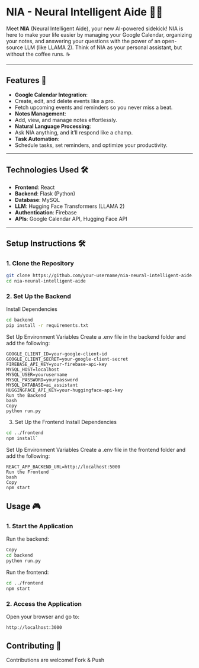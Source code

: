 # NIA - Neural Intelligent Aide 🤖✨

Meet **NIA** (Neural Intelligent Aide), your new AI-powered sidekick! NIA is here to make your life easier by managing your Google Calendar, organizing your notes, and answering your questions with the power of an open-source LLM (like LLAMA 2). Think of NIA as your personal assistant, but without the coffee runs. ☕

---

## Features 🚀


 - **Google Calendar Integration**:
  - Create, edit, and delete events like a pro.
  - Fetch upcoming events and reminders so you never miss a beat.
 - **Notes Management**:
  - Add, view, and manage notes effortlessly.
 - **Natural Language Processing**:
  - Ask NIA anything, and it’ll respond like a champ.
 - **Task Automation**:
  - Schedule tasks, set reminders, and optimize your productivity.


---

## Technologies Used 🛠️

- **Frontend**: React
- **Backend**: Flask (Python)
- **Database**: MySQL
- **LLM**: Hugging Face Transformers (LLAMA 2)
- **Authentication**: Firebase
- **APIs**: Google Calendar API, Hugging Face API

---

## Setup Instructions 🛠️

### 1. Clone the Repository
```bash
git clone https://github.com/your-username/nia-neural-intelligent-aide.git
cd nia-neural-intelligent-aide
```
### 2. Set Up the Backend
Install Dependencies
```bash
cd backend
pip install -r requirements.txt
```
Set Up Environment Variables
Create a .env file in the backend folder and add the following:

```
GOOGLE_CLIENT_ID=your-google-client-id
GOOGLE_CLIENT_SECRET=your-google-client-secret
FIREBASE_API_KEY=your-firebase-api-key
MYSQL_HOST=localhost
MYSQL_USER=yourusername
MYSQL_PASSWORD=yourpassword
MYSQL_DATABASE=ai_assistant
HUGGINGFACE_API_KEY=your-huggingface-api-key
Run the Backend
bash
Copy
python run.py
```
3. Set Up the Frontend
Install Dependencies
```bash
cd ../frontend
npm install`
```
Set Up Environment Variables
Create a .env file in the frontend folder and add the following:

```
REACT_APP_BACKEND_URL=http://localhost:5000
Run the Frontend
bash
Copy
npm start
```
## Usage 🎮

### 1. Start the Application

Run the backend:

```bash
Copy
cd backend
python run.py
```
Run the frontend:

```bash
cd ../frontend
npm start
```

### 2. Access the Application
Open your browser and go to:
```
http://localhost:3000
```


## Contributing 🤝
Contributions are welcome! Fork & Push
